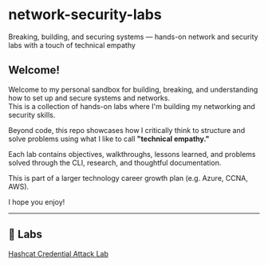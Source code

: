 # network-security-labs
Breaking, building, and securing systems — hands-on network and security labs with a touch of technical empathy
## Welcome!

Welcome to my personal sandbox for building, breaking, and understanding how to set up and secure systems and networks.  
This is a collection of hands-on labs where I'm building my networking and security skills.  

Beyond code, this repo showcases how I critically think to structure and solve problems using what I like to call **"technical empathy."**  

Each lab contains objectives, walkthroughs, lessons learned, and problems solved through the CLI, research, and thoughtful documentation.  

This is part of a larger technology career growth plan (e.g. Azure, CCNA, AWS).  

I hope you enjoy!

---

## 🔗 Labs
[Hashcat Credential Attack Lab](hashcat-credential-attack.md)
